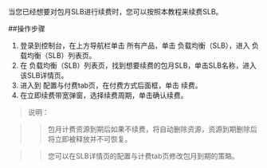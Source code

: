 当您已经想要对包月SLB进行续费时，您可以按照本教程来续费SLB。

##操作步骤

1. 登录到控制台，在上方导航栏单击 所有产品，单击  负载均衡（SLB），进入 负载均衡（SLB）列表页。
2. 在  负载均衡（SLB）列表页，找到想要续费的包月SLB，单击SLB名称，进入该SLB详情页。
3. 进入到 配置与付费tab页，在付费方式后面框，单击 续费。
4. 在立即续费带宽弹窗，选择续费周期，单击确认续费。

>说明：

>>包月计费资源到期后如果不续费，将自动删除资源，资源到期删除后将立即被释放并不可恢复。

>>您可以在SLB详情页的配置与计费tab页修改包月到期的策略。
